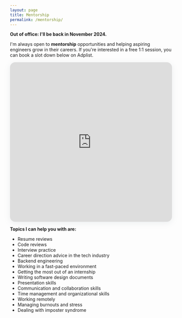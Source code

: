 ```yaml
---
layout: page
title: Mentorship
permalink: /mentorship/
---
```


**Out of office: I'll be back in November 2024.**

I'm always open to **mentorship** opportunities and helping aspiring engineers grow in their careers. If you're interested in a free 1:1 session, you can book a slot down below on Adplist.

<section style="height: 496px; box-shadow: rgba(142, 151, 158, 0.15) 0px 4px 19px 0px; border-radius: 16px; overflow: hidden; width: 100%; max-width: 650px;"><iframe src="https://adplist.org/widgets/single-session?src=shehab-abdel-salam&amp;session=38654-mentorship-session" title="Mentorship Session" width="100%" height="100%" loading="lazy" style="border: 0px;"></iframe></section>
<p></p>

**Topics I can help you with are:**

- Resume reviews
- Code reviews
- Interview practice
- Career direction advice in the tech industry
- Backend engineering
- Working in a fast-paced environment
- Getting the most out of an internship
- Writing software design documents
- Presentation skills
- Communication and collaboration skills
- Time management and organizational skills
- Working remotely
- Managing burnouts and stress
- Dealing with imposter syndrome
